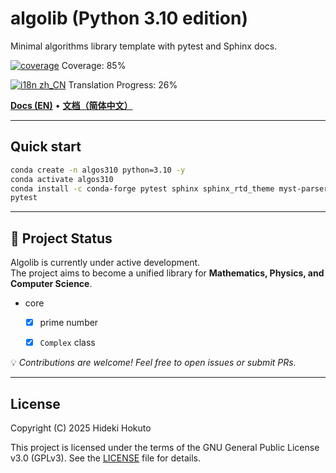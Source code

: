 # algolib (Python 3.10 edition)

Minimal algorithms library template with pytest and Sphinx docs.

<!-- coverage:start -->
[![coverage](https://img.shields.io/badge/coverage-85%25-brightgreen)](https://HidekiHokuto.github.io/algolib/coverage/)
Coverage: 85%
<!-- coverage:end -->
<!-- i18n-progress:start -->
[![i18n zh_CN](https://img.shields.io/badge/i18n%20zh--CN-26%25-blue)](https://HidekiHokuto.github.io/algolib/zh/)
Translation Progress: 26%
<!-- i18n-progress:end -->

[**Docs (EN)**](https://HidekiHokuto.github.io/algolib/en/) • [**文档（简体中文）**](https://HidekiHokuto.github.io/algolib/zh/)



---

## Quick start
```bash
conda create -n algos310 python=3.10 -y
conda activate algos310
conda install -c conda-forge pytest sphinx sphinx_rtd_theme myst-parser -y
pytest
```

---

## 🚧 Project Status

Algolib is currently under active development.  
The project aims to become a unified library for **Mathematics, Physics, and Computer Science**.

- core
  - [x] prime number
  - [x] `Complex` class


💡 *Contributions are welcome! Feel free to open issues or submit PRs.*

---

## License

Copyright (C) 2025 Hideki Hokuto

This project is licensed under the terms of the GNU General Public License v3.0 (GPLv3).
See the [LICENSE](./LICENSE) file for details.
